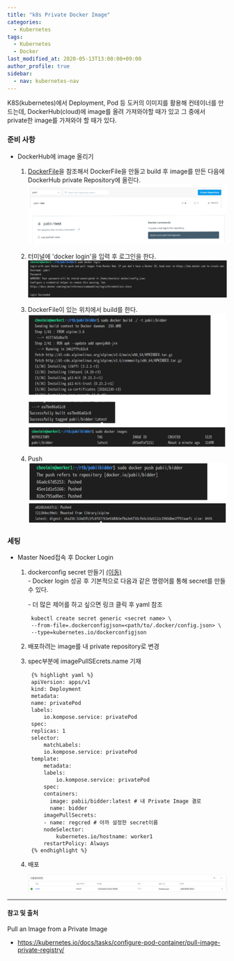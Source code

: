 ```yaml
---
title: "k8s Private Docker Image"
categories: 
  - Kubernetes
tags:
  - Kubernetes
  - Docker
last_modified_at: 2020-05-13T13:00:00+09:00
author_profile: true
sidebar:
  - nav: kubernetes-nav
---
```


K8S(kubernetes)에서 Deployment, Pod 등 도커의 이미지를 활용해 컨테이너를 만드는데,
DockerHub(cloud)에 image를 올려 가져와야할 때가 있고 그 중에서 private한 image를 가져와야 할 때가 있다.

### 준비 사항
-   DockerHub에 image 올리기
    
    1. [DockerFile](https://docs.docker.com/engine/reference/builder/#usage)을 참조해서 DockerFile을 만들고 build 후 image를 만든 다음에 DockerHub private Repository에 올린다.
    ![dockerHub](/assets/img/posts/kubernetes/privateDocker/dockerhub.png)

    2. 터미널에 'docker login'을 입력 후 로그인을 한다.    
    ![login](/assets/img/posts/kubernetes/privateDocker/login.png)

    3. DockerFile이 있는 위치에서 build를 한다.
    ![build](/assets/img/posts/kubernetes/privateDocker/build.png)

    4. Push
    ![Push](/assets/img/posts/kubernetes/privateDocker/push.png)


### 세팅
- Master Noed접속 후 Docker Login

    1. dockerconfig secret 만들기 [(이동)](https://kubernetes.io/docs/tasks/configure-pod-container/pull-image-private-registry/)<br/>
        \- Docker login 성공 후 기본적으로 다음과 같은 명령어를 통해 secret를 만들 수 있다.<br/>

        \- 더 많은 제어를 하고 싶으면 링크 클릭 후 yaml 참조

            kubectl create secret generic <secret name> \
            --from-file=.dockerconfigjson=<path/to/.docker/config.json> \
            --type=kubernetes.io/dockerconfigjson

    2. 배포하려는 image를 내 private repository로 변경
    3. spec부분에 imagePullSEcrets.name 기재

            {% highlight yaml %}
            apiVersion: apps/v1
            kind: Deployment
            metadata:
            name: privatePod
            labels:
                io.kompose.service: privatePod
            spec:
            replicas: 1
            selector:
                matchLabels:
                io.kompose.service: privatePod
            template:
                metadata:
                labels:
                    io.kompose.service: privatePod
                spec:
                containers:
                  image: pabii/bidder:latest # 내 Private Image 결로
                  name: bidder                
                imagePullSecrets:
                - name: regcred # 아까 설정한 secret이름
                nodeSelector:
                    kubernetes.io/hostname: worker1
                restartPolicy: Always
            {% endhighlight %}
    4. 배포
    
        ![deploy](/assets/img/posts/kubernetes/privateDocker/deploy.png)

---
#### 참고 및 출처

Pull an Image from a Private Image
- <https://kubernetes.io/docs/tasks/configure-pod-container/pull-image-private-registry/>

